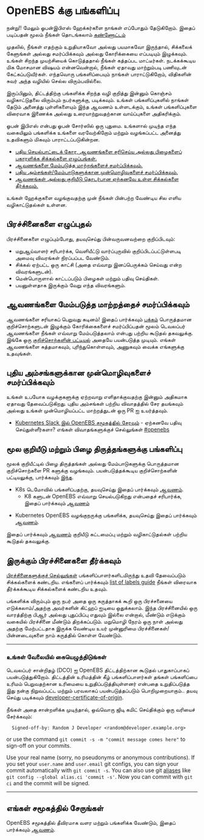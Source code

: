 # OpenEBS க்கு பங்களிப்பு

நன்று!! மேலும் ஓபன்இபிஎஸ் ஹேக்கர்களை நாங்கள் எப்போதும் தேடுகிறோம். இதைப் படிப்பதன் மூலம் நீங்கள் தொடங்கலாம் [கண்ணோட்டம்](./contribute/design/README.md)

முதலில், நீங்கள் எதற்கும் உறுதியாகவோ அல்லது பயமாகவோ இருந்தால், சிக்கலைக் கேளுங்கள் அல்லது சமர்ப்பிக்கவும் அல்லது கோரிக்கையை எப்படியும் இழுக்கவும். உங்கள் சிறந்த முயற்சியைக் கொடுத்ததால் நீங்கள் கத்தப்பட மாட்டீர்கள். நடக்கக்கூடிய மிக மோசமான விஷயம் என்னவென்றால், நீங்கள் ஏதாவது மாற்றும்படி பணிவுடன் கேட்கப்படுவீர்கள். எந்தவொரு பங்களிப்பையும் நாங்கள் பாராட்டுகிறோம், விதிகளின் சுவர் அந்த வழியில் செல்ல விரும்பவில்லை.

இருப்பினும், திட்டத்திற்கு பங்களிக்க சிறந்த வழி குறித்து இன்னும் கொஞ்சம் வழிகாட்டுதலை விரும்பும் நபர்களுக்கு, படிக்கவும். உங்கள் பங்களிப்புகளில் நாங்கள் தேடும் அனைத்து புள்ளிகளையும் இந்த ஆவணம் உள்ளடக்கும், உங்கள் பங்களிப்புகளை விரைவாக இணைக்க அல்லது உரையாற்றுவதற்கான வாய்ப்புகளை அதிகரிக்கும்.

ஓபன் இபிஎஸ் என்பது ஓபன் சோர்ஸில் ஒரு புதுமை. உங்களால் முடிந்த எந்த வகையிலும் பங்களிக்க உங்களை வரவேற்கிறோம் மற்றும் வழங்கப்பட்ட அனைத்து உதவிகளும் மிகவும் பாராட்டப்படுகின்றன.

- [புதிய செயல்பாட்டைக் கோர, ஆவணங்களை சரிசெய்ய அல்லது பிழைகளைப் புகாரளிக்க சிக்கல்களை எழுப்புங்கள்.](#raising-issues)
- [ஆவணங்களை மேம்படுத்த மாற்றங்களைச் சமர்ப்பிக்கவும்.](#submit-change-to-improve-documentation)
- [புதிய அம்சங்கள்/மேம்பாடுகளுக்கான முன்மொழிவுகளைச் சமர்ப்பிக்கவும்.](#submit-proposals-for-new-features)
- [ஆவணங்கள் அல்லது குறியீடு தொடர்பான ஏற்கனவே உள்ள சிக்கல்களை தீர்க்கவும்.](#contributing-to-source-code-and-bug-fixes)

உங்கள் ஹேக்குகளை வழங்குவதற்கு முன் நீங்கள் பின்பற்ற வேண்டிய சில எளிய வழிகாட்டுதல்கள் உள்ளன.

## பிரச்சினைகளை எழுப்புதல்

பிரச்சினைகளை எழுப்பும்போது, ​​தயவுசெய்து பின்வருவனவற்றை குறிப்பிடவும்:

- மறுஆய்வாளர் சரிபார்க்க, வெளியீட்டு வார்ப்புருவில் குறிப்பிடப்பட்டுள்ளபடி அமைவு விவரங்கள் நிரப்பப்பட வேண்டும்.
- சிக்கல் ஏற்பட்ட ஒரு காட்சி (அதை எவ்வாறு இனப்பெருக்கம் செய்வது என்ற விவரங்களுடன்).
- மென்பொருளால் காட்டப்படும் பிழைகள் மற்றும் பதிவு செய்திகள்.
- பயனுள்ளதாக இருக்கும் வேறு எந்த விவரங்களும்.

## ஆவணங்களை மேம்படுத்த மாற்றத்தைச் சமர்ப்பிக்கவும்

ஆவணங்களை சரியாகப் பெறுவது கடினம்! இதைப் பார்க்கவும் [பக்கம்](./contribute/CONTRIBUTING-TO-DEVELOPER-DOC.md) பொருத்தமான குறிச்சொற்களுடன் இழுக்கும் கோரிக்கைகளைச் சமர்ப்பிப்பதன் மூலம் டெவலப்பர் ஆவணங்களை நீங்கள் எவ்வாறு மேம்படுத்தலாம் என்பது பற்றிய கூடுதல் தகவலுக்கு. இங்கே ஒரு [குறிச்சொற்களின் பட்டியல்](./contribute/labels-of-issues.md) அதையே பயன்படுத்த முடியும். எங்கள் ஆவணங்களை சுத்தமாகவும், புரிந்துகொள்ளவும், அணுகவும் வைக்க எங்களுக்கு உதவுங்கள்.

## புதிய அம்சங்களுக்கான முன்மொழிவுகளைச் சமர்ப்பிக்கவும்

உங்கள் உபயோக வழக்குகளுக்கு ஏற்றவாறு எளிதாக்குவதற்கு இன்னும் அதிகமாக ஏதாவது தேவைப்படுகிறது. புதிய அம்சங்கள் பற்றிய விவாதத்தில் சேர தயங்கவும் அல்லது உங்கள் முன்மொழியப்பட்ட மாற்றத்துடன் ஒரு PR ஐ உயர்த்தவும்.

- [Kubernetes Slack இல் OpenEBS சமூகத்தில் சேரவும்](https://kubernetes.slack.com) - ஏற்கனவே பதிவு செய்துள்ளீர்களா? எங்கள் விவாதங்களுக்குச் செல்லுங்கள் [#openebs](https://kubernetes.slack.com/messages/openebs/)

## மூல குறியீடு மற்றும் பிழை திருத்தங்களுக்கு பங்களிப்பு

மூலக் குறியீட்டில் பிழை திருத்தங்கள் அல்லது மேம்பாடுகளுக்கு பொருத்தமான குறிச்சொற்களை PR களுக்கு வழங்கவும். பயன்படுத்தக்கூடிய குறிச்சொற்களின் பட்டியலுக்கு, பார்க்கவும் [இந்த](./contribute/labels-of-issues.md).

- K8s டெமோவில் பங்களிப்பதற்கு, தயவுசெய்து இதைப் பார்க்கவும் [ஆவணம்](./contribute/CONTRIBUTING-TO-K8S-DEMO.md).
  - K8 களுடன் OpenEBS எவ்வாறு செயல்படுகிறது என்பதைச் சரிபார்க்க, இதைப் பார்க்கவும் [ஆவணம்](./k8s/README.md)

* Kubernetes OpenEBS வழங்குநருக்கு பங்களிக்க, தயவுசெய்து இதைப் பார்க்கவும் [ஆவணம்](./contribute/CONTRIBUTING-TO-KUBERNETES-OPENEBS-PROVISIONER.md).

இதைப் பார்க்கவும் [ஆவணம்](./contribute/design/code-structuring.md) குறியீடு கட்டமைப்பு மற்றும் வழிகாட்டுதல்கள் பற்றிய கூடுதல் தகவலுக்கு.

## இருக்கும் பிரச்சினைகளை தீர்க்கவும்

[பிரச்சினைகளுக்குச் செல்லுங்கள்](https://github.com/openebs/openebs/issues) பங்களிப்பாளர்களிடமிருந்து உதவி தேவைப்படும் சிக்கல்களைக் கண்டறிய. எங்களைப் பார்க்கவும் [list of labels guide](./contribute/labels-of-issues.md) நீங்கள் விரைவாக தீர்க்கக்கூடிய சிக்கல்களைக் கண்டறிய உதவும்.

பங்களிக்க விரும்பும் ஒரு நபர் அதை ஒரு கருத்தாகக் கூறி ஒரு பிரச்சனையை எடுக்கலாம்/அதற்கு அவர்களின் கிட்ஹப் ஐடியை ஒதுக்கலாம். இந்த பிரச்சினையில் ஒரு வாரத்திற்கு பிஆர் அல்லது புதுப்பிப்பு எதுவும் இல்லை என்றால், மீண்டும் எடுக்கும் வகையில் பிரச்சினை மீண்டும் திறக்கப்படும். மறுமொழி நேரம் ஒரு நாள் அல்லது அதற்கு மேற்பட்டதாக இருக்க வேண்டிய உயர் முன்னுரிமை பிரச்சினைகள்/பின்னடைவுகளை நாம் கருத்தில் கொள்ள வேண்டும்.

---

### உங்கள் வேலையில் கையெழுத்திடுங்கள்

டெவலப்பர் சான்றிதழ் (DCO) ஐ OpenEBS திட்டத்திற்கான கூடுதல் பாதுகாப்பாகப் பயன்படுத்துகிறோம். திட்டத்தின் உரிமத்தின் கீழ் பங்களிப்பாளர்கள் தங்கள் பங்களிப்பை உரிமம் பெறுவதற்கான உரிமையை உறுதிப்படுத்தியுள்ளனர் என்பதை உறுதிப்படுத்த இது நன்கு நிறுவப்பட்ட மற்றும் பரவலாகப் பயன்படுத்தப்படும் பொறிமுறையாகும்.. தயவு செய்து படிக்கவும் [developer-certificate-of-origin](./contribute/developer-certificate-of-origin).

நீங்கள் அதை சான்றளிக்க முடிந்தால், ஒவ்வொரு ஜிடி கமிட் செய்திக்கும் ஒரு வரியைச் சேர்க்கவும்:

```
  Signed-off-by: Random J Developer <random@developer.example.org>
```

or use the command `git commit -s -m "commit message comes here"` to sign-off on your commits.

Use your real name (sorry, no pseudonyms or anonymous contributions). If you set your `user.name` and `user.email` git configs, you can sign your commit automatically with `git commit -s`. You can also use git [aliases](https://git-scm.com/book/en/v2/Git-Basics-Git-Aliases) like `git config --global alias.ci 'commit -s'`. Now you can commit with `git ci` and the commit will be signed.

---

## எங்கள் சமூகத்தில் சேருங்கள்

OpenEBS சமூகத்தில் தீவிரமாக வளர மற்றும் பங்களிக்க வேண்டும், இதைப் பார்க்கவும் [ஆவணம்](./community/README.md).
